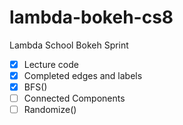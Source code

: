 # lambda-bokeh-cs8
Lambda School Bokeh Sprint

- [x] Lecture code
- [x] Completed edges and labels
- [x] BFS()
- [ ] Connected Components
- [ ] Randomize()